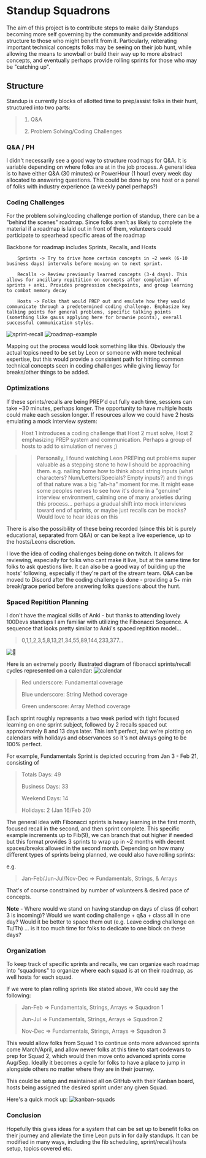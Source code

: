 # Standup Squadrons
The aim of this project is to contribute steps to make daily Standups becoming more self governing by the community and provide additional structure to those who might benefit from it. Particularly, reiterating important technical concepts folks may be seeing on their job hunt, while allowing the means to snowball or build their way up to more abstract concepts, and eventually perhaps provide rolling sprints for those who may be "catching up".

## Structure
Standup is currently blocks of allotted time to prep/assist folks in their hunt, structured into two parts:
>1. Q&A
>
>2. Problem Solving/Coding Challenges


### Q&A / PH
I didn't necessarily see a good way to structure roadmaps for Q&A. It is variable depending on where folks are at in the job process. A general idea is to have either Q&A (30 minutes) or PowerHour (1 hour) every week day allocated to answering questions. This could be done by one host or a panel of folks with industry experience (a weekly panel perhaps?)

### Coding Challenges
For the problem solving/coding challenge portion of standup, there can be a "behind the scenes" roadmap. Since folks aren't as likely to complete the material if a roadmap is laid out in front of them, volunteers could participate to spearhead specific areas of the roadmap

Backbone for roadmap includes Sprints, Recalls, and Hosts
        
        Sprints -> Try to drive home certain concepts in ~2 week (6-10 business days) intervals before moving on to next sprint.

		Recalls -> Review previously learned concepts (3-4 days). This allows for ancillary repitition on concepts after completion of sprints + anki. Provides progression checkpoints, and group learning to combat memory decay

		Hosts -> Folks that would PREP out and emulate how they would communicate through a predetermined coding challenge. Emphasize key talking points for general problems, specific talking points (something like gauss applying here for brownie points), overall successful communication styles.



![sprint-recall](https://i.gyazo.com/fb55c27ad030b0ebc6e1b965c3a184b4.png)
![roadmap-example](https://i.gyazo.com/f55f9c953cd910f3c6d7e57eb80fd641.png)

Mapping out the process would look something like this. Obviously the actual topics need to be set by Leon or someone with more technical expertise, but this would provide a consistent path for hitting common technical concepts seen in coding challenges while giving lieway for breaks/other things to be added.

### Optimizations
If these sprints/recalls are being PREP'd out fully each time, sessions can take ~30 minutes, perhaps longer.
The opportunity to have multiple hosts could make each session longer. If resources allow we could have 2 hosts emulating a mock interview system:

> Host 1 introduces a coding challenge that Host 2 must solve, Host 2 emphasizing PREP system and communication. Perhaps a group of hosts to add to simulation of nerves ;)

>>Personally, I found watching Leon PREPing out problems super valuable as a stepping stone to how I should be approaching them. e.g. nailing home how to think about string inputs (what characters? Num/Letters/Specials? Empty inputs?) and things of that nature was a big "ah-ha" moment for me. It might ease some peoples nerves to see how it's done in a "genuine" interview environment, calming one of many anxieties during this process... perhaps a gradual shift into mock interviews toward end of sprints, or maybe just recalls can be mocks? Would love to hear ideas on this

 There is also the possibility of these being recorded (since this bit is purely educational, separated from Q&A) or can be kept a live experience, up to the hosts/Leons discretion. 

I love the idea of coding challenges being done on twitch. It allows for reviewing, especially for folks who cant make it live, but at the same time for folks to ask questions live. It can also be a good way of building up the hosts' following, especially if they're part of the stream team. Q&A can be moved to Discord after the coding challenge is done - providing a 5+ min break/grace period before answering folks questions about the hunt.

### Spaced Repitition Planning
I don't have the magical skills of Anki - but thanks to attending lovely 100Devs standups I am familiar with utilizing the Fibonacci Sequence. A sequence that looks pretty similar to Anki's spaced repitition model...


> 0,1,1,2,3,5,8,13,21,34,55,89,144,233,377…

![:thinking:](https://images.emojiterra.com/twitter/v14.0/128px/1f914.png)

Here is an extremely poorly illustrated diagram of fibonacci sprints/recall cycles represented on a calendar:
![calendar](https://i.gyazo.com/4ab223843c2db8955766d027a5ad0fe4.png)

>Red underscore: Fundamental coverage
>
>Blue underscore: String Method coverage
>
>Green underscore: Array Method coverage

Each sprint roughly represents a two week period with tight focused learning on one sprint subject, followed by 2 recalls spaced out approximately 8 and 13 days later. This isn't perfect, but we're plotting on calendars with holidays and observances so it's not always going to be 100% perfect.

For example, Fundamentals Sprint is depicted occuring from Jan 3 - Feb 21, consisting of

>Totals Days: 49
>
>Business Days: 33
>
>Weekend Days: 14
>
>Holidays: 2 (Jan 16/Feb 20)



The general idea with Fibonacci sprints is heavy learning in the first month, focused recall in the second, and then sprint complete. This specific example increments up to Fib(9), we can branch that out higher if needed but this format provides 3 sprints to wrap up in ~2 months with decent spaces/breaks allowed in the second month. Depending on how many different types of sprints being planned, we could also have rolling sprints: 

e.g.
>Jan-Feb/Jun-Jul/Nov-Dec => Fundamentals, Strings, & Arrays

That's of course constrained by number of volunteers & desired pace of concepts.

**Note** - Where would we stand on having standup on days of class (if cohort 3 is incoming)? Would we want coding challenge + q&a + class all in one day? Would it be better to space them out (e.g. Leave coding challenge on Tu/Th) ... is it too much time for folks to dedicate to one block on these days?

### Organization
To keep track of specific sprints and recalls, we can organize each roadmap into "squadrons" to organize where each squad is at on their roadmap, as well hosts for each squad.

If we were to plan rolling sprints like stated above, We could say the following:
>
>Jan-Feb => Fundamentals, Strings, Arrays => Squadron 1
>
>Jun-Jul => Fundamentals, Strings, Arrays => Squadron 2
>
>Nov-Dec => Fundamentals, Strings, Arrays => Squadron 3

This would allow folks from Squad 1 to continue onto more advanced sprints come March/April, and allow newer folks at this time to start codewars to prep for Squad 2, which would then move onto advanced sprints come Aug/Sep.
Ideally it becomes a cycle for folks to have a place to jump in alongside others no matter where they are in their journey.

This could be setup and maintained all on GitHub with their Kanban board, hosts being assigned the desired sprint under any given Squad. 

Here's a quick mock up:
![kanban-squads](https://i.gyazo.com/5b2845c8193a5ce7c40949d7eaa5a96f.png)


### Conclusion
Hopefully this gives ideas for a system that can be set up to benefit folks on their journey and alleviate the time Leon puts in for daily standups. It can be modified in many ways, including the fib scheduling, sprint/recall/hosts setup, topics covered etc.